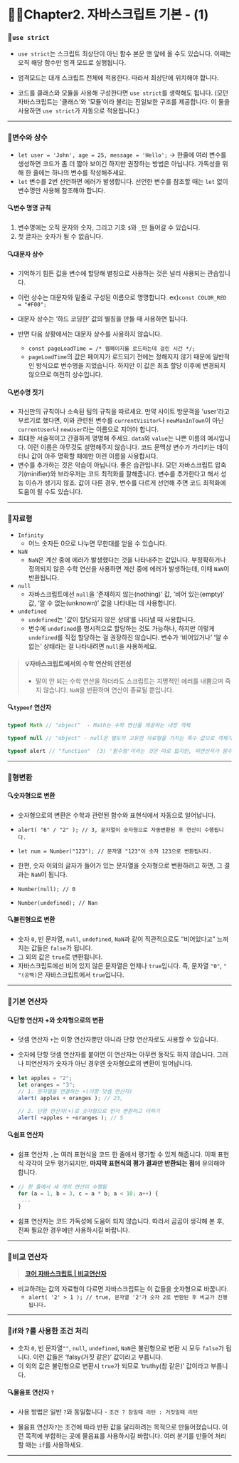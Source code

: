 # 👏🏻Chapter2. 자바스크립트 기본 - (1)

### 📌`use strict`

- `use strict`는 스크립트 최상단이 아닌 함수 본문 맨 앞에 올 수도 있습니다. 이때는 오직 해당 함수만 엄격 모드로 실행됩니다.
- 엄격모드는 대개 스크립트 전체에 적용한다. 따라서 최상단에 위치해야 합니다.

- 코드를 클래스와 모듈을 사용해 구성한다면 `use strict`를 생략해도 됩니다. (모던 자바스크립트는 '클래스’와 '모듈’이라 불리는 진일보한 구조를 제공합니다. 이 둘을 사용하면 `use strict`가 자동으로 적용됩니다.)

---

### 📌변수와 상수

- `let user = 'John', age = 25, message = 'Hello';` → 한줄에 여러 변수를 생성하면 코드가 좀 더 짧아 보이긴 하지만 권장하는 방법은 아닙니다. 가독성을 위해 한 줄에는 하나의 변수를 작성해주세요.
- `let` 변수를 2번 선언하면 에러가 발생합니다.  선언한 변수를 참조할 때는 `let` 없이 변수명만 사용해 참조해야 합니다.



#### 🔍변수 명명 규칙
1. 변수명에는 오직 문자와 숫자, 그리고 기호 `$`와 `_`만 들어갈 수 있습니다.
2. 첫 글자는 숫자가 될 수 없습니다.



#### 🔍대문자 상수

- 기억하기 힘든 값을 변수에 할당해 별칭으로 사용하는 것은 널리 사용되는 관습입니다.

- 이런 상수는 대문자와 밑줄로 구성된 이름으로 명명합니다. ex)`const COLOR_RED = "#F00";`

- 대문자 상수는 ‘하드 코딩한’ 값의 별칭을 만들 때 사용하면 됩니다.
- 반면 다음 상황에서는 대문자 상수를 사용하지 않습니다. 
  - `const pageLoadTime = /* 웹페이지를 로드하는데 걸린 시간 */;` 
  -  `pageLoadTime`의 값은 페이지가 로드되기 전에는 정해지지 않기 때문에 일반적인 방식으로 변수명을 지었습니다. 하지만 이 값은 최초 할당 이후에 변경되지 않으므로 여전히 상수입니다.



#### 🔍변수명 짓기

- 자신만의 규칙이나 소속된 팀의 규칙을 따르세요. 만약 사이트 방문객을 'user’라고 부르기로 했다면, 이와 관련된 변수를 `currentVisitor`나 `newManInTown`이 아닌 `currentUser`나 `newUser`라는 이름으로 지어야 합니다.
- 최대한 서술적이고 간결하게 명명해 주세요. `data`와 `value`는 나쁜 이름의 예시입니다. 이런 이름은 아무것도 설명해주지 않습니다. 코드 문맥상 변수가 가리키는 데이터나 값이 아주 명확할 때에만 이런 이름을 사용합시다.
- 변수를 추가하는 것은 악습이 아닙니다. 좋은 습관입니다. 모던 자바스크립트 압축기(minifier)와 브라우저는 코드 최적화를 잘해줍니다. 변수를 추가한다고 해서 성능 이슈가 생기지 않죠. 값이 다른 경우, 변수를 다르게 선언해 주면 코드 최적화에 도움이 될 수도 있습니다.

---

### 📌자료형

- `Infinity`
  - 어느 숫자든 0으로 나누면 무한대를 얻을 수 있습니다.
- `NaN`
  - `NaN`은 계산 중에 에러가 발생했다는 것을 나타내주는 값입니다. 부정확하거나 정의되지 않은 수학 연산을 사용하면 계산 중에 에러가 발생하는데, 이때 `NaN`이 반환됩니다.
- `null`
  -  자바스크립트에선 `null`을 ‘존재하지 않는(nothing)’ 값, ‘비어 있는(empty)’ 값, ‘알 수 없는(unknown)’ 값을 나타내는 데 사용합니다.
- `undefined`
  - `undefined`는 '값이 할당되지 않은 상태’를 나타낼 때 사용합니다. 
  - 변수에 `undefined`를 명시적으로 할당하는 것도 가능하나, 하지만 이렇게 `undefined`를 직접 할당하는 걸 권장하진 않습니다. 변수가 ‘비어있거나’ ‘알 수 없는’ 상태라는 걸 나타내려면 `null`을 사용하세요. 

> #### 💡자바스크립트에서의 수학 연산의 안전성
>
> - 말이 안 되는 수학 연산을 하더라도 스크립트는 치명적인 에러를 내뿜으며 죽지 않습니다. `NaN`을 반환하며 연산이 종료될 뿐입니다.



#### 🔍`typeof` 연산자

```javascript
typeof Math // "object"  - Math는 수학 연산을 제공하는 내장 객체

typeof null // "object" - null은 별도의 고유한 자료형을 가지는 특수 값으로 객체가 아니지만, 하위 호환성을 유지하기 위해 이런 오류를 수정하지 않고 남겨둔 상황임. 즉 언어 자체의 오류이므로 null이 객체가 아님에 유의하기!

typeof alert // "function"  (3) '함수형'이라는 것은 따로 없지만, 피연산자가 함수이면 'function'을 반환한다. 이 또한 하위 호환성 유지를 위해 남겨둔 상황임.
```

---

### 📌형변환

#### 🔍숫자형으로 변환

- 숫자형으로의 변환은 수학과 관련된 함수와 표현식에서 자동으로 일어납니다.
- `alert( "6" / "2" ); // 3, 문자열이 숫자형으로 자동변환된 후 연산이 수행됩니다.`

- `let num = Number("123"); // 문자열 "123"이 숫자 123으로 변환됩니다. `

- 한편, 숫자 이외의 글자가 들어가 있는 문자열을 숫자형으로 변환하려고 하면, 그 결과는 `NaN`이 됩니다. 
- `Number(null); // 0`
- `Number(undefined); // Nan`



#### 🔍불린형으로 변환

- 숫자 `0`, 빈 문자열, `null`, `undefined`, `NaN`과 같이 직관적으로도 “비어있다고” 느껴지는 값들은 `false`가 됩니다.
- 그 외의 값은 `true`로 변환됩니다.
- 자바스크립트에선 비어 있지 않은 문자열은 언제나 `true`입니다. 즉, 문자열 `"0"`, `" "(공백)`은 자바스크립트에서 `true`입니다.

---

### 📌기본 연산자

#### 🔍단항 연산자 +와 숫자형으로의 변환

- 덧셈 연산자 `+`는 이항 연산자뿐만 아니라 단항 연산자로도 사용할 수 있습니다.

- 숫자에 단항 덧셈 연산자를 붙이면 이 연산자는 아무런 동작도 하지 않습니다. 그러나 피연산자가 숫자가 아닌 경우엔 숫자형으로의 변환이 일어납니다.

- ```javascript
  let apples = "2";
  let oranges = "3";
  // 1. 문자열을 연결하는 +(이항 덧셈 연산자)
  alert( apples + oranges ); // 23,
  
  // 2. 단항 연산자(+)로 숫자형으로 먼저 변환하고 더하기
  alert( +apples + +oranges ); // 5
  ```



#### 🔍쉼표 연산자

- 쉼표 연산자 `,`는 여러 표현식을 코드 한 줄에서 평가할 수 있게 해줍니다. 이때 표현식 각각이 모두 평가되지만, **마지막 표현식의 평가 결과만 반환되는 점**에 유의해야 합니다.

- ```javascript
  // 한 줄에서 세 개의 연산이 수행됨
  for (a = 1, b = 3, c = a * b; a < 10; a++) {
   ...
  }
  ```

- 쉼표 연산자는 코드 가독성에 도움이 되지 않습니다. 따라서 곰곰이 생각해 본 후, 진짜 필요한 경우에만 사용하시길 바랍니다.

---

### 📌비교 연산자

> [**코어 자바스크립트 | 비교연산자**](https://ko.javascript.info/comparison)

- 비교하려는 값의 자료형이 다르면 자바스크립트는 이 값들을 숫자형으로 바꿉니다.
  - `alert( '2' > 1 ); // true, 문자열 '2'가 숫자 2로 변환된 후 비교가 진행됩니다.`

---

### 📌if와 ?를 사용한 조건 처리

- 숫자 `0`, 빈 문자열`""`, `null`, `undefined`, `NaN`은 불린형으로 변환 시 모두 `false`가 됩니다. 이런 값들은 ‘falsy(거짓 같은)’ 값이라고 부릅니다.
- 이 외의 값은 불린형으로 변환시 `true`가 되므로 ‘truthy(참 같은)’ 값이라고 부릅니다.

#### 🔍물음표 연산자 `?`

- 사용 방법은 일반 `?`와 동일합니다 - `조건 ? 참일때 리턴 : 거짓일때 리턴`

- 물음표 연산자`?`는 조건에 따라 반환 값을 달리하려는 목적으로 만들어졌습니다. 이런 목적에 부합하는 곳에 물음표를 사용하시길 바랍니다. 여러 분기를 만들어 처리할 때는 `if`를 사용하세요.

---

